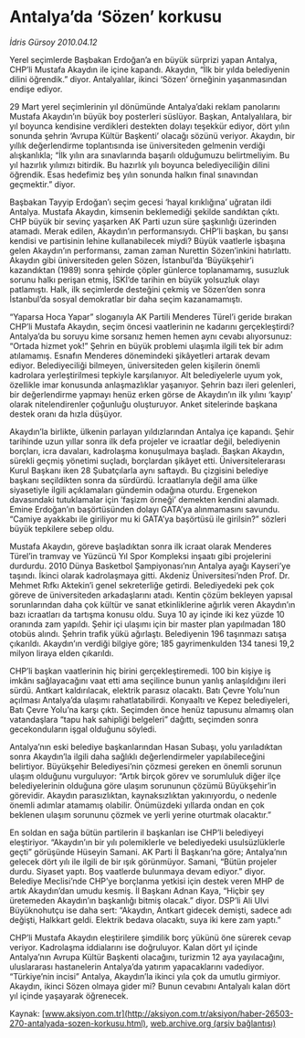 # Antalya’da ‘Sözen’ korkusu

*İdris Gürsoy 2010.04.12*

<font class="agenda2NewsSpot">
 Yerel seçimlerde Başbakan Erdoğan’a en büyük sürprizi yapan Antalya, CHP’li Mustafa Akaydın ile içine kapandı. Akaydın, “İlk bir yılda belediyenin dilini öğrendik.” diyor. Antalyalılar, ikinci ‘Sözen’ örneğinin yaşanmasından endişe ediyor.
</font>
<font class="newsDetail">
 <p class="MsoNormal">
  29 Mart yerel seçimlerinin yıl dönümünde Antalya’daki reklam panolarını Mustafa Akaydın’ın büyük boy posterleri süslüyor. Başkan, Antalyalılara, bir yıl boyunca kendisine verdikleri destekten dolayı teşekkür ediyor, dört yılın sonunda şehrin ‘Avrupa Kültür Başkenti’ olacağı sözünü veriyor. Akaydın, bir yıllık değerlendirme toplantısında ise üniversiteden gelmenin verdiği alışkanlıkla; “İlk yılın ara sınavlarında başarılı olduğumuzu belirtmeliyim. Bu yıl hazırlık yılımızı bitirdik. Bu hazırlık yılı boyunca belediyeciliğin dilini öğrendik. Esas hedefimiz beş yılın sonunda halkın final sınavından geçmektir.” diyor.
 </p>
 <p class="MsoNormal">
  Başbakan Tayyip Erdoğan’ı seçim gecesi ‘hayal kırıklığına’ uğratan ildi Antalya. Mustafa Akaydın, kimsenin beklemediği şekilde sandıktan çıktı. CHP büyük bir sevinç yaşarken AK Parti uzun süre şaşkınlığı üzerinden atamadı. Merak edilen, Akaydın’ın performansıydı. CHP’li başkan, bu şansı kendisi ve partisinin lehine kullanabilecek miydi? Büyük vaatlerle işbaşına gelen Akaydın’ın performansı, zaman zaman Nurettin Sözen’inkini hatırlattı. Akaydın gibi üniversiteden gelen Sözen, İstanbul’da ‘Büyükşehir’i kazandıktan (1989) sonra şehirde çöpler günlerce toplanamamış, susuzluk sorunu halkı perişan etmiş, İSKİ’de tarihin en büyük yolsuzluk olayı patlamıştı. Halk, ilk seçimlerde desteğini çekmiş ve Sözen’den sonra İstanbul’da sosyal demokratlar bir daha seçim kazanamamıştı.
 </p>
 <p class="MsoNormal">
  “Yaparsa Hoca Yapar” sloganıyla AK Partili Menderes Türel’i geride bırakan CHP’li Mustafa Akaydın, seçim öncesi vaatlerinin ne kadarını gerçekleştirdi? Antalya’da bu soruyu kime sorsanız hemen hemen aynı cevabı alıyorsunuz: “Ortada hizmet yok!” Şehrin en büyük problemi ulaşımla ilgili tek bir adım atılamamış. Esnafın Menderes dönemindeki şikâyetleri artarak devam ediyor. Belediyeciliği bilmeyen, üniversiteden gelen kişilerin önemli kadrolara yerleştirilmesi tepkiyle karşılanıyor. Alt belediyelerle uyum yok, özellikle imar konusunda anlaşmazlıklar yaşanıyor. Şehrin bazı ileri gelenleri, bir değerlendirme yapmayı henüz erken görse de Akaydın’ın ilk yılını ‘kayıp’ olarak nitelendirenler çoğunluğu oluşturuyor. Anket sitelerinde başkana destek oranı da hızla düşüyor.
 </p>
 <p class="MsoNormal">
  Akaydın’la birlikte, ülkenin parlayan yıldızlarından Antalya içe kapandı. Şehir tarihinde uzun yıllar sonra ilk defa projeler ve icraatlar değil, belediyenin borçları, icra davaları, kadrolaşma konuşulmaya başladı. Başkan Akaydın, sürekli geçmiş yönetimi suçladı, borçlardan şikâyet etti. Üniversitelerarası Kurul Başkanı iken 28 Şubatçılarla aynı saftaydı. Bu çizgisini belediye başkanı seçildikten sonra da sürdürdü. İcraatlarıyla değil ama ülke siyasetiyle ilgili açıklamaları gündemin odağına oturdu. Ergenekon davasındaki tutuklamalar için ‘faşizm örneği’ demekten kendini alamadı. Emine Erdoğan’ın başörtüsünden dolayı GATA’ya alınmamasını savundu. “Camiye ayakkabı ile giriliyor mu ki GATA’ya başörtüsü ile girilsin?” sözleri büyük tepkilere sebep oldu.
 </p>
 <p class="MsoNormal">
  Mustafa Akaydın, göreve başladıktan sonra ilk icraat olarak Menderes Türel’in tramvay ve Yüzüncü Yıl Spor Kompleksi inşaatı gibi projelerini durdurdu. 2010 Dünya Basketbol Şampiyonası’nın Antalya ayağı Kayseri’ye taşındı. İkinci olarak kadrolaşmaya gitti. Akdeniz Üniversitesi’nden Prof. Dr. Mehmet Rıfkı Aktekin’i genel sekreterliğe getirdi. Belediyedeki pek çok göreve de üniversiteden arkadaşlarını atadı. Kentin çözüm bekleyen yapısal sorunlarından daha çok kültür ve sanat etkinliklerine ağırlık veren Akaydın’ın bazı icraatları da tartışma konusu oldu. Suya 10 ay içinde iki kez yüzde 10 oranında zam yapıldı. Şehir içi ulaşımı için bir master plan yapılmadan 180 otobüs alındı. Şehrin trafik yükü ağırlaştı. Belediyenin 196 taşınmazı satışa çıkarıldı. Akaydın’ın verdiği bilgiye göre; 185 gayrimenkulden 134 tanesi 19,2 milyon liraya elden çıkarıldı.
 </p>
 <p class="MsoNormal">
  CHP’li başkan vaatlerinin hiç birini gerçekleştiremedi. 100 bin kişiye iş imkânı sağlayacağını vaat etti ama seçilince bunun yanlış anlaşıldığını ileri sürdü. Antkart kaldırılacak, elektrik parasız olacaktı. Batı Çevre Yolu’nun açılması Antalya’da ulaşımı rahatlatabilirdi. Konyaaltı ve Kepez belediyeleri, Batı Çevre Yolu’na karşı çıktı. Seçimden önce henüz tapusunu almamış olan vatandaşlara “tapu hak sahipliği belgeleri” dağıttı, seçimden sonra gecekonduların işgal olduğunu söyledi.
 </p>
 <p class="MsoNormal">
  Antalya’nın eski belediye başkanlarından Hasan Subaşı, yolu yarıladıktan sonra Akaydın’la ilgili daha sağlıklı değerlendirmeler yapılabileceğini belirtiyor. Büyükşehir Belediyesi’nin çözmesi gereken en önemli sorunun ulaşım olduğunu vurguluyor: “Artık birçok görev ve sorumluluk diğer ilçe belediyelerinin olduğuna göre ulaşım sorununun çözümü Büyükşehir’in görevidir. Akaydın parasızlıktan, kaynaksızlıktan yakınıyordu, o nedenle önemli adımlar atamamış olabilir. Önümüzdeki yıllarda ondan en çok beklenen ulaşım sorununu çözmek ve yerli yerine oturtmak olacaktır.”
 </p>
 <p class="MsoNormal">
  En soldan en sağa bütün partilerin il başkanları ise CHP’li belediyeyi eleştiriyor. “Akaydın’ın bir yılı polemiklerle ve belediyedeki usulsüzlüklerle geçti” görüşünde Hüseyin Samani. AK Parti İl Başkanı’na göre; Antalya’nın gelecek dört yılı ile ilgili de bir ışık görünmüyor. Samani, “Bütün projeler durdu. Siyaset yaptı. Boş vaatlerde bulunmaya devam ediyor.” diyor. Belediye Meclisi’nde CHP’ye borçlanma yetkisi için destek veren MHP de artık Akaydın’dan umudu kesmiş. İl Başkanı Adnan Kaya, “Hiçbir şey üretemeden Akaydın’ın başkanlığı bitmiş olacak.” diyor. DSP’li Ali Ulvi Büyüknohutçu ise daha sert: “Akaydın, Antkart gidecek demişti, sadece adı değişti, Halkkart geldi. Elektrik bedava olacaktı, suya iki kere zam yaptı.”
 </p>
 <p class="MsoNormal">
  CHP’li Mustafa Akaydın eleştirilere şimdilik borç yükünü öne sürerek cevap veriyor. Kadrolaşma iddialarını ise doğruluyor. Kalan dört yıl içinde Antalya’nın Avrupa Kültür Başkenti olacağını, turizmin 12 aya yayılacağını, uluslararası hastanelerin Antalya’da yatırım yapacaklarını vadediyor. “Türkiye’nin incisi” Antalya, Akaydın’la ikinci yıla çok da umutlu girmiyor. Akaydın, ikinci Sözen olmaya gider mi? Bunun cevabını Antalyalı kalan dört yıl içinde yaşayarak öğrenecek.
 </p>
</font>

Kaynak: [www.aksiyon.com.tr](http://aksiyon.com.tr/aksiyon/haber-26503-270-antalyada-sozen-korkusu.html), [web.archive.org (arşiv bağlantısı)](http://web.archive.org/web/20101119230415/http://aksiyon.com.tr/aksiyon/haber-26503-270-antalyada-sozen-korkusu.html)
